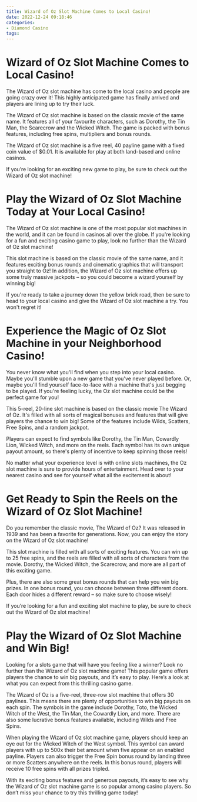 ```yaml
---
title: Wizard of Oz Slot Machine Comes to Local Casino!
date: 2022-12-24 09:18:46
categories:
- Diamond Casino
tags:
---
```



#  Wizard of Oz Slot Machine Comes to Local Casino!

The Wizard of Oz slot machine has come to the local casino and people are going crazy over it! This highly anticipated game has finally arrived and players are lining up to try their luck.

The Wizard of Oz slot machine is based on the classic movie of the same name. It features all of your favourite characters, such as Dorothy, the Tin Man, the Scarecrow and the Wicked Witch. The game is packed with bonus features, including free spins, multipliers and bonus rounds.

The Wizard of Oz slot machine is a five reel, 40 payline game with a fixed coin value of $0.01. It is available for play at both land-based and online casinos.

If you’re looking for an exciting new game to play, be sure to check out the Wizard of Oz slot machine!

#  Play the Wizard of Oz Slot Machine Today at Your Local Casino!

The Wizard of Oz slot machine is one of the most popular slot machines in the world, and it can be found in casinos all over the globe. If you're looking for a fun and exciting casino game to play, look no further than the Wizard of Oz slot machine!

This slot machine is based on the classic movie of the same name, and it features exciting bonus rounds and cinematic graphics that will transport you straight to Oz! In addition, the Wizard of Oz slot machine offers up some truly massive jackpots – so you could become a wizard yourself by winning big!

If you're ready to take a journey down the yellow brick road, then be sure to head to your local casino and give the Wizard of Oz slot machine a try. You won't regret it!

#  Experience the Magic of Oz Slot Machine in your Neighborhood Casino!

You never know what you'll find when you step into your local casino. Maybe you'll stumble upon a new game that you've never played before. Or, maybe you'll find yourself face-to-face with a machine that's just begging to be played. If you're feeling lucky, the Oz slot machine could be the perfect game for you!

This 5-reel, 20-line slot machine is based on the classic movie The Wizard of Oz. It's filled with all sorts of magical bonuses and features that will give players the chance to win big! Some of the features include Wilds, Scatters, Free Spins, and a random jackpot.

Players can expect to find symbols like Dorothy, the Tin Man, Cowardly Lion, Wicked Witch, and more on the reels. Each symbol has its own unique payout amount, so there's plenty of incentive to keep spinning those reels!

No matter what your experience level is with online slots machines, the Oz slot machine is sure to provide hours of entertainment. Head over to your nearest casino and see for yourself what all the excitement is about!

#  Get Ready to Spin the Reels on the Wizard of Oz Slot Machine!

Do you remember the classic movie, The Wizard of Oz? It was released in 1939 and has been a favorite for generations. Now, you can enjoy the story on the Wizard of Oz slot machine!

This slot machine is filled with all sorts of exciting features. You can win up to 25 free spins, and the reels are filled with all sorts of characters from the movie. Dorothy, the Wicked Witch, the Scarecrow, and more are all part of this exciting game.

Plus, there are also some great bonus rounds that can help you win big prizes. In one bonus round, you can choose between three different doors. Each door hides a different reward – so make sure to choose wisely!

If you’re looking for a fun and exciting slot machine to play, be sure to check out the Wizard of Oz slot machine!

#  Play the Wizard of Oz Slot Machine and Win Big!

Looking for a slots game that will have you feeling like a winner? Look no further than the Wizard of Oz slot machine game! This popular game offers players the chance to win big payouts, and it’s easy to play. Here’s a look at what you can expect from this thrilling casino game.

The Wizard of Oz is a five-reel, three-row slot machine that offers 30 paylines. This means there are plenty of opportunities to win big payouts on each spin. The symbols in the game include Dorothy, Toto, the Wicked Witch of the West, the Tin Man, the Cowardly Lion, and more. There are also some lucrative bonus features available, including Wilds and Free Spins.

When playing the Wizard of Oz slot machine game, players should keep an eye out for the Wicked Witch of the West symbol. This symbol can award players with up to 500x their bet amount when five appear on an enabled payline. Players can also trigger the Free Spin bonus round by landing three or more Scatters anywhere on the reels. In this bonus round, players will receive 10 free spins with all prizes tripled.

With its exciting bonus features and generous payouts, it’s easy to see why the Wizard of Oz slot machine game is so popular among casino players. So don’t miss your chance to try this thrilling game today!